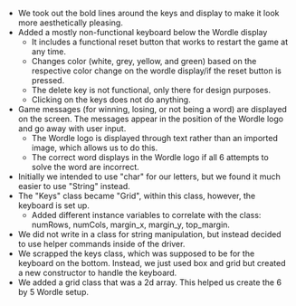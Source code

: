 - We took out the bold lines around the keys and display to make it look more aesthetically pleasing.
- Added a mostly non-functional keyboard below the Wordle display
  - It includes a functional reset button that works to restart the game at any time.
  - Changes color (white, grey, yellow, and green) based on the respective color change on the wordle display/if the reset button is pressed.
  - The delete key is not functional, only there for design purposes.
  - Clicking on the keys does not do anything.
- Game messages (for winning, losing, or not being a word) are displayed on the screen. The messages appear in the position of the Wordle logo and go away with user input. 
  - The Wordle logo is displayed through text rather than an imported image, which allows us to do this.
  - The correct word displays in the Wordle logo if all 6 attempts to solve the word are incorrect.
- Initially we intended to use "char" for our letters, but we found it much easier to use "String" instead.
- The "Keys" class became "Grid", within this class, however, the keyboard is set up.  
  - Added different instance variables to correlate with the class: numRows, numCols, margin_x, margin_y, top_margin.
- We did not write in a class for string manipulation, but instead decided to use helper commands inside of the driver.
- We scrapped the keys class, which was supposed to be for the keyboard on the bottom. Instead, we just used box and grid but created a new constructor to handle the keyboard.
- We added a grid class that was a 2d array. This helped us create the 6 by 5 Wordle setup.

